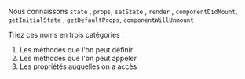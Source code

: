 Nous connaissons `state` , `props`, `setState` , `render` , `componentDidMount`, `getInitialState` , `getDefaultProps`, `componentWillUnmount`

Triez ces noms en trois catégories :

 1. Les méthodes que l'on peut définir
 2. Les méthodes que l'on peut appeler
 3. Les propriétés auquelles on a accès
